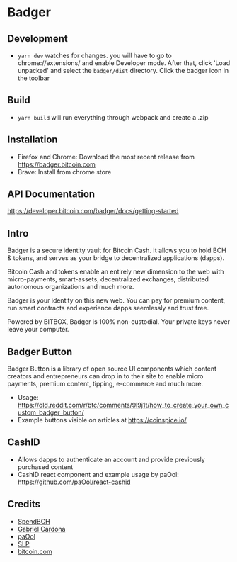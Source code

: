 # Badger

## Development

- `yarn dev` watches for changes. you will have to go to chrome://extensions/ and enable Developer mode. After that, click 'Load unpacked' and select the `badger/dist` directory. Click the badger icon in the toolbar

## Build

- `yarn build` will run everything through webpack and create a .zip

## Installation

- Firefox and Chrome: Download the most recent release from https://badger.bitcoin.com
- Brave: Install from chrome store

## API Documentation

https://developer.bitcoin.com/badger/docs/getting-started

## Intro

Badger is a secure identity vault for Bitcoin Cash. It allows you to hold BCH & tokens, and serves as your bridge to decentralized applications (dapps).

Bitcoin Cash and tokens enable an entirely new dimension to the web with micro-payments, smart-assets, decentralized exchanges, distributed autonomous organizations and much more.

Badger is your identity on this new web. You can pay for premium content, run smart contracts and experience dapps seemlessly and trust free.

Powered by BITBOX, Badger is 100% non-custodial. Your private keys never leave your computer.

## Badger Button

Badger Button is a library of open source UI components which content creators and entrepreneurs can drop in to their site to enable micro payments, premium content, tipping, e-commerce and much more.

- Usage: https://old.reddit.com/r/btc/comments/9l9j1t/how_to_create_your_own_custom_badger_button/
- Example buttons visible on articles at https://coinspice.io/

## CashID

- Allows dapps to authenticate an account and provide previously purchased content
- CashID react component and example usage by paOol: https://github.com/paOol/react-cashid

## Credits

- [SpendBCH](https://twitter.com/SpendBCH_io)
- [Gabriel Cardona](https://twitter.com/cgcardona)
- [paOol](https://twitter.com/paoolcoin)
- [SLP](https://twitter.com/simpleledger)
- [bitcoin.com](https://developer.bitcoin.com)
